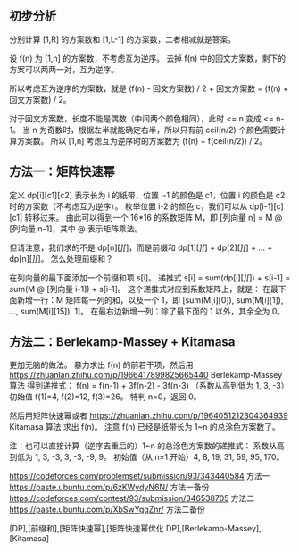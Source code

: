 ## 初步分析

分别计算 [1,R] 的方案数和 [1,L-1] 的方案数，二者相减就是答案。

设 f(n) 为 [1,n] 的方案数，不考虑互为逆序。
去掉 f(n) 中的回文方案数，剩下的方案可以两两一对，互为逆序。

所以考虑互为逆序的方案数，就是
(f(n) - 回文方案数) / 2 + 回文方案数 = (f(n) + 回文方案数) / 2。

对于回文方案数，长度不能是偶数（中间两个颜色相同），此时 <= n 变成 <= n-1。
当 n 为奇数时，根据左半就能确定右半，所以只有前 ceil(n/2) 个颜色需要计算方案数。
所以 [1,n] 考虑互为逆序时的方案数为 (f(n) + f(ceil(n/2)) / 2。

## 方法一：矩阵快速幂

定义 dp[i][c1][c2] 表示长为 i 的纸带，位置 i-1 的颜色是 c1，位置 i 的颜色是 c2 时的方案数（不考虑互为逆序）。
枚举位置 i-2 的颜色 c，我们可以从 dp[i-1][c][c1] 转移过来。
由此可以得到一个 16*16 的系数矩阵 M，即 [列向量 n] = M @ [列向量 n-1]，其中 @ 表示矩阵乘法。

但请注意，我们求的不是 dp[n][*][*]，而是前缀和 dp[1][*][*] + dp[2][*][*] + ... + dp[n][*][*]。
怎么处理前缀和？

在列向量的最下面添加一个前缀和项 s[i]。
递推式 s[i] = sum(dp[i][*][*]) + s[i-1] = sum(M @ [列向量 i-1]) + s[i-1]。
这个递推式对应到系数矩阵上，就是：
在最下面新增一行：M 矩阵每一列的和，以及一个 1，即 [sum(M[i][0]), sum(M[i][1]), ..., sum(M[i][15]), 1]。
在最右边新增一列：除了最下面的 1 以外，其余全为 0。

## 方法二：Berlekamp-Massey + Kitamasa

更加无脑的做法。
暴力求出 f(n) 的前若干项，然后用 https://zhuanlan.zhihu.com/p/1966417899825665440 Berlekamp-Massey 算法 得到递推式：
f(n) = f(n-1) + 3f(n-2) - 3f(n-3)   （系数从高到低为 1, 3, -3）
初始值 f(1)=4, f(2)=12, f(3)=26。
特判 n=0，返回 0。

然后用矩阵快速幂或者 https://zhuanlan.zhihu.com/p/1964051212304364939 Kitamasa 算法 求出 f(n)。
注意 f(n) 已经是纸带长为 1~n 的总涂色方案数了。

注：也可以直接计算（逆序去重后的）1~n 的总涂色方案数的递推式：
系数从高到低为 1, 3, -3, 3, -3, -9, 9。
初始值（从 n=1 开始）4, 8, 19, 31, 59, 95, 170。

https://codeforces.com/problemset/submission/93/343440584 方法一
https://paste.ubuntu.com/p/6zKWydyN6N/ 方法一备份
https://codeforces.com/contest/93/submission/346538705 方法二
https://paste.ubuntu.com/p/XbSwYgqZnr/ 方法二备份

[DP],[前缀和],[矩阵快速幂],[矩阵快速幂优化 DP],[Berlekamp-Massey],[Kitamasa]